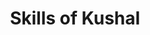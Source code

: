 ---
    title: Skills of Kushal
    Author: Kushal Bhatia
    heading: Skills
    about: React Developer with hands-on experience in identifying web-based user interactions along with   their corresponding functionalities.,with designing.Also worked on modern day styling tools like SAAS   Bootstrap to created highly usable CSS codes. Created api’s in Node.js and Express.js to communicate with the backend., also implemented middlware to authorize api's. created model and controllers using mongoDB and mongoose., also profocient with Git concepts.
---